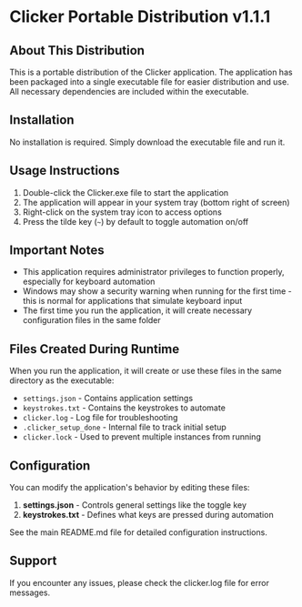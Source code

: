 # Clicker Portable Distribution v1.1.1

## About This Distribution

This is a portable distribution of the Clicker application. The application has been packaged into a single executable file for easier distribution and use. All necessary dependencies are included within the executable.

## Installation

No installation is required. Simply download the executable file and run it.

## Usage Instructions

1. Double-click the Clicker.exe file to start the application
2. The application will appear in your system tray (bottom right of screen)
3. Right-click on the system tray icon to access options
4. Press the tilde key (`~`) by default to toggle automation on/off

## Important Notes

- This application requires administrator privileges to function properly, especially for keyboard automation
- Windows may show a security warning when running for the first time - this is normal for applications that simulate keyboard input
- The first time you run the application, it will create necessary configuration files in the same folder

## Files Created During Runtime

When you run the application, it will create or use these files in the same directory as the executable:

- `settings.json` - Contains application settings
- `keystrokes.txt` - Contains the keystrokes to automate
- `clicker.log` - Log file for troubleshooting
- `.clicker_setup_done` - Internal file to track initial setup
- `clicker.lock` - Used to prevent multiple instances from running

## Configuration

You can modify the application's behavior by editing these files:

1. **settings.json** - Controls general settings like the toggle key
2. **keystrokes.txt** - Defines what keys are pressed during automation

See the main README.md file for detailed configuration instructions.

## Support

If you encounter any issues, please check the clicker.log file for error messages. 